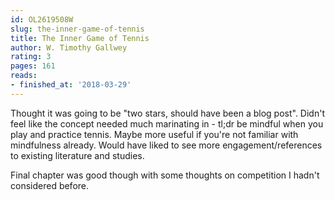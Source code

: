 ```yaml
---
id: OL2619508W
slug: the-inner-game-of-tennis
title: The Inner Game of Tennis
author: W. Timothy Gallwey
rating: 3
pages: 161
reads:
- finished_at: '2018-03-29'
---
```

Thought it was going to be "two stars, should have been a blog post". Didn't feel like the concept needed much marinating in - tl;dr be mindful when you play and practice tennis. Maybe more useful if you're not familiar with mindfulness already. Would have liked to see more engagement/references to existing literature and studies.

Final chapter was good though with some thoughts on competition I hadn't considered before.
